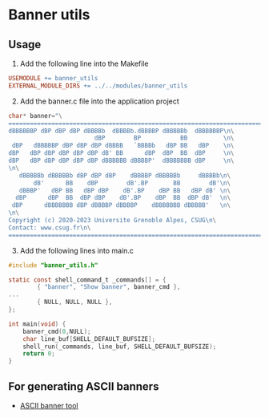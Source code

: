 # Banner utils

## Usage



1) Add the following line into the Makefile
```makefile
USEMODULE += banner_utils
EXTERNAL_MODULE_DIRS += ../../modules/banner_utils
```

2) Add the banner.c file into the application project
```c
char* banner="\
========================================================================\n\
dBBBBBBP dBP dBP dBP dBBBBb  dBBBBb.dBBBBP dBBBBBb  dBBBBBBP\n\
                        dBP        BP           BB          \n\
 dBP   dBBBBBP dBP dBP dBP dBBBB   `BBBBb   dBP BB   dBP    \n\
dBP   dBP dBP dBP dBP dBP dB' BB      dBP  dBP  BB  dBP     \n\
dBP   dBP dBP dBP dBP dBP dBBBBBB dBBBBP'  dBBBBBBB dBP     \n\
\n\
   dBBBBBb dBBBBBb dBP dBP dBP    dBBBBP dBBBBBb     dBBBBb\n\
       dB'      BB    dBP        dB'.BP       BB        dB'\n\
   dBBBP'   dBP BB   dBP dBP    dB'.BP    dBP BB   dBP dB' \n\
  dBP      dBP  BB  dBP dBP    dB'.BP    dBP  BB  dBP dB'  \n\
 dBP      dBBBBBBB dBP dBBBBP dBBBBP    dBBBBBBB dBBBBB'   \n\
\n\
Copyright (c) 2020-2023 Universite Grenoble Alpes, CSUG\n\
Contact: www.csug.fr\n\
========================================================================\n\n\n";
```


3) Add the following lines into main.c
```c
#include "banner_utils.h"

static const shell_command_t _commands[] = {
		{ "banner", "Show banner", banner_cmd },
...
		{ NULL, NULL, NULL },
};

int main(void) {
	banner_cmd(0,NULL);
	char line_buf[SHELL_DEFAULT_BUFSIZE];
	shell_run(_commands, line_buf, SHELL_DEFAULT_BUFSIZE);
	return 0;
}

```

## For generating ASCII banners
* [ASCII banner tool](https://manytools.org/hacker-tools/ascii-banner/)
